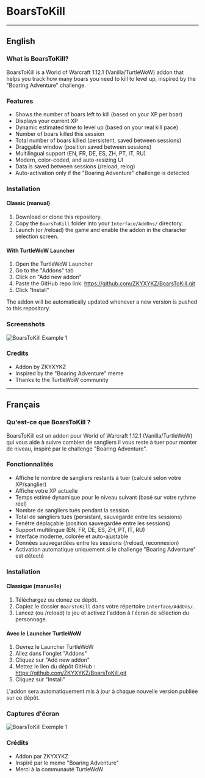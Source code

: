 # BoarsToKill

---

## English

### What is BoarsToKill?
BoarsToKill is a World of Warcraft 1.12.1 (Vanilla/TurtleWoW) addon that helps you track how many boars you need to kill to level up, inspired by the "Boaring Adventure" challenge.

### Features
- Shows the number of boars left to kill (based on your XP per boar)
- Displays your current XP
- Dynamic estimated time to level up (based on your real kill pace)
- Number of boars killed this session
- Total number of boars killed (persistent, saved between sessions)
- Draggable window (position saved between sessions)
- Multilingual support (EN, FR, DE, ES, ZH, PT, IT, RU)
- Modern, color-coded, and auto-resizing UI
- Data is saved between sessions (/reload, relog)
- Auto-activation only if the "Boaring Adventure" challenge is detected

### Installation
#### Classic (manual)
1. Download or clone this repository.
2. Copy the `BoarsToKill` folder into your `Interface/AddOns/` directory.
3. Launch (or /reload) the game and enable the addon in the character selection screen.

#### With TurtleWoW Launcher
1. Open the TurtleWoW Launcher
2. Go to the "Addons" tab
3. Click on "Add new addon"
4. Paste the GitHub repo link: https://github.com/ZKYXYKZ/BoarsToKill.git
5. Click "Install"

The addon will be automatically updated whenever a new version is pushed to this repository.

### Screenshots
![BoarsToKill Example 1](https://i.imgur.com/J84aYTg.png)

### Credits
- Addon by ZKYXYKZ
- Inspired by the "Boaring Adventure" meme
- Thanks to the TurtleWoW community

---

## Français

### Qu'est-ce que BoarsToKill ?
BoarsToKill est un addon pour World of Warcraft 1.12.1 (Vanilla/TurtleWoW) qui vous aide à suivre combien de sangliers il vous reste à tuer pour monter de niveau, inspiré par le challenge "Boaring Adventure".

### Fonctionnalités
- Affiche le nombre de sangliers restants à tuer (calculé selon votre XP/sanglier)
- Affiche votre XP actuelle
- Temps estimé dynamique pour le niveau suivant (basé sur votre rythme réel)
- Nombre de sangliers tués pendant la session
- Total de sangliers tués (persistant, sauvegardé entre les sessions)
- Fenêtre déplaçable (position sauvegardée entre les sessions)
- Support multilingue (EN, FR, DE, ES, ZH, PT, IT, RU)
- Interface moderne, colorée et auto-ajustable
- Données sauvegardées entre les sessions (/reload, reconnexion)
- Activation automatique uniquement si le challenge "Boaring Adventure" est détecté

### Installation
#### Classique (manuelle)
1. Téléchargez ou clonez ce dépôt.
2. Copiez le dossier `BoarsToKill` dans votre répertoire `Interface/AddOns/`.
3. Lancez (ou /reload) le jeu et activez l'addon à l'écran de sélection du personnage.

#### Avec le Launcher TurtleWoW
1. Ouvrez le Launcher TurtleWoW
2. Allez dans l'onglet "Addons"
3. Cliquez sur "Add new addon"
4. Mettez le lien du dépôt GitHub : https://github.com/ZKYXYKZ/BoarsToKill.git
5. Cliquez sur "Install"

L'addon sera automatiquement mis à jour à chaque nouvelle version publiée sur ce dépôt.

### Captures d'écran
![BoarsToKill Exemple 1](https://i.imgur.com/J84aYTg.png)

### Crédits
- Addon par ZKYXYKZ
- Inspiré par le meme "Boaring Adventure"
- Merci à la communauté TurtleWoW
